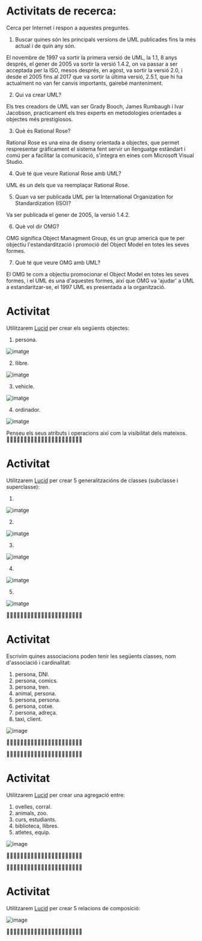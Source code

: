 # Activitats de recerca:

Cerca per Internet i respon a aquestes preguntes.

1. Buscar quines són les principals versions de UML publicades fins la més actual i de quin any són.

El novembre de 1997 va sortir la primera versió de  UML, la 1.1, 8 anys després, el gener de 2005 va sortir la versió 1.4.2, on va passar a ser acceptada per la ISO, mesos després, en agost, va sortir la versió 2.0, i desde el 2005 fins al 2017 que va sortir la última versió, 2.5.1, que hi ha actualment no van fer canvis importants, gairebé manteniment.

2. Qui va crear UML?

Els tres creadors de UML van ser  Grady Booch, James Rumbaugh i Ivar Jacobson, practicament els tres experts en metodologies orientades a objectes més prestigiosos.

3. Què és Rational Rose?

Rational Rose es una eina de diseny orientada a objectes, que permet respresentar gràficament el sistema fent servir un llenguatge estàndart i comú per a facilitar la comunicació, s'integra en eines com Microsoft Visual Studio.

4. Què té que veure Rational Rose amb UML?

UML és un dels que va reemplaçar Rational Rose.

5. Quan va ser publicada UML per la International Organization for Standardization (ISO)?

Va ser publicada el gener de 2005, la versió 1.4.2.

6. Què vol dir OMG?

OMG significa Object Managment Group, és un grup americà que te per objectiu l'estandardització i promoció del Object Model en totes les seves formes.

7. Què té que veure OMG amb UML?

El OMG te com a objectiu promocionar el Object Model en totes les seves formes, i el UML és una d'aquestes formes, així que OMG va 'ajudar' a UML a estandaritzar-se, el 1997 UML es presentada a la organització.

# Activitat

Utilitzarem [Lucid](https://lucid.app/) per crear els següents objectes:

1. persona.

![imatge](https://user-images.githubusercontent.com/114901284/222080832-e92f4fb9-3d0c-444c-b4a6-c276a6b5a33d.png)

2. llibre.

![imatge](https://user-images.githubusercontent.com/114901284/222083991-964937fb-a653-47e4-878d-937336a88357.png)

3. vehicle.

![imatge](https://user-images.githubusercontent.com/114901284/222084044-3c1faad8-4a4b-4acf-90f9-a67f051c56c9.png)

4. ordinador.

![imatge](https://user-images.githubusercontent.com/114901284/222084083-b0f75da2-2a89-410d-ad86-8b9c2766fc72.png)

Penseu els seus atributs i operacions així com la visibilitat dels mateixos.
🔻🔻🔻🔻🔻🔻🔻🔻🔻🔻🔻🔻🔻🔻🔻🔻🔻🔻🔻🔻🔻🔻
# Activitat

Utilitzarem [Lucid](https://lucid.app/) per crear 5 generalitzacións de classes (subclasse i superclasse):

1.

![imatge](https://user-images.githubusercontent.com/114901284/222090731-8ba9c762-8218-4412-a255-c1ef0be4ba25.png)

2.

![imatge](https://user-images.githubusercontent.com/114901284/222090828-abcc9701-32cd-469a-aa23-350783aa2a1f.png)

3.

![imatge](https://user-images.githubusercontent.com/114901284/222090895-a75e4233-ca7e-441e-b938-a2b7e33959c6.png)

4.

![imatge](https://user-images.githubusercontent.com/114901284/222090958-fee33770-8317-4470-9d95-90ec7fd53306.png)

5.

![imatge](https://user-images.githubusercontent.com/114901284/222091199-f6971d7f-8f9d-44c4-9134-cf5cc485b548.png)

🔺🔺🔺🔺🔺🔺🔺🔺🔺🔺🔺🔺🔺🔺🔺🔺🔺🔺🔺🔺🔺🔺
# Activitat

Escrivim quines associacions poden tenir les següents classes, nom d'associació i cardinalitat:

1. persona, DNI.
2. persona, comics.
3. persona, tren.
4. animal, persona.
5. persona, persona.
6. persona, cotxe.
7. persona, adreça.
8. taxi, client.

![image](https://user-images.githubusercontent.com/114901284/225239133-94b9107e-578d-43bb-8003-c928f65b1e21.png)

🔺🔺🔺🔺🔺🔺🔺🔺🔺🔺🔺🔺🔺🔺🔺🔺🔺🔺🔺🔺🔺🔺

🔻🔻🔻🔻🔻🔻🔻🔻🔻🔻🔻🔻🔻🔻🔻🔻🔻🔻🔻🔻🔻🔻

# Activitat

Utilitzarem [Lucid](https://lucid.app/) per crear una agregació entre:

1. ovelles, corral.
2. animals, zoo.
3. curs, estudiants.
4. biblioteca, llibres.
5. atletes, equip.

![image](https://user-images.githubusercontent.com/114901284/225243613-63fd7980-6c44-49ad-b537-e6dffa55e9db.png)

🔺🔺🔺🔺🔺🔺🔺🔺🔺🔺🔺🔺🔺🔺🔺🔺🔺🔺🔺🔺🔺🔺

🔻🔻🔻🔻🔻🔻🔻🔻🔻🔻🔻🔻🔻🔻🔻🔻🔻🔻🔻🔻🔻🔻

# Activitat

Utilitzarem [Lucid](https://lucid.app/) per crear 5 relacions de composició:

![image](https://user-images.githubusercontent.com/114901284/225248563-b946da4c-2430-4c19-980d-43a3bc61824b.png)

🔺🔺🔺🔺🔺🔺🔺🔺🔺🔺🔺🔺🔺🔺🔺🔺🔺🔺🔺🔺🔺🔺
